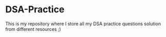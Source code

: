 # DSA-Practice

This is my repository where I store all my DSA practice questions solution from different resources ;)
